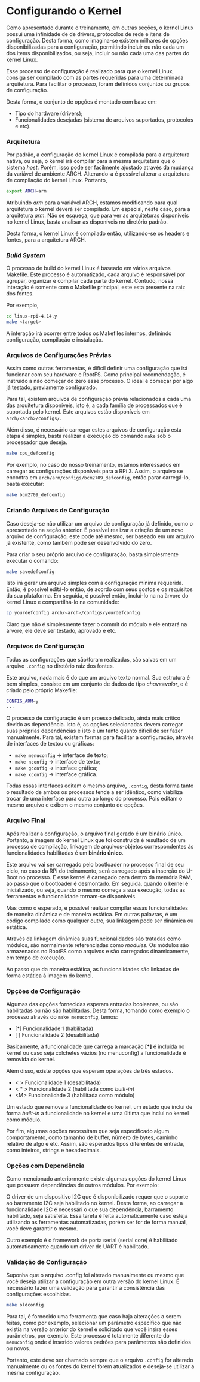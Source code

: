 # Configurando o Kernel

Como apresentado durante o treinamento, em outras seções, o kernel Linux possui uma infinidade de de drivers, protocolos de rede e itens de configuração. Desta forma, como imagina-se existem milhares de opções disponibilizadas para a configuração, permitindo incluir ou não cada um dos items disponibilizados, ou seja, incluir ou não cada uma das partes do kernel Linux.

Esse processo de configuração é realizado para que o kernel Linux, consiga ser compilado com as partes requeridas para uma determinada arquitetura. Para facilitar o processo, foram definidos conjuntos ou grupos de configuração.

 Desta forma, o conjunto de opções é montado com base em:

* Tipo do hardware \(drivers\);
* Funcionalidades desejadas \(sistema de arquivos suportados, protocolos e etc\).

### Arquitetura

Por padrão, a configuração do kernel Linux é compilada para a arquitetura nativa, ou seja, o kernel irá compilar para a mesma arquitetura que o sistema _host_. Porém, isso pode ser facilmente ajustado através da mudança da variável de ambiente ARCH. Alterando-a é possível alterar a arquitetura de compilação do kernel Linux. Portanto,

```bash
export ARCH=arm
```

Atribuindo _arm_ para a variável ARCH, estamos modificando para qual arquitetura o kernel deverá ser compilado. Em especial, neste caso, para a arquitetura _arm_. Não se esqueça, que para ver as arquiteturas disponíveis no kernel Linux, basta analisar as disponíveis no diretório padrão.

Desta forma, o kernel Linux é compilado então, utilizando-se os headers e fontes, para a arquitetura ARCH.

### _Build System_

O processo de build do kernel Linux é baseado em vários arquivos Makefile. Este processo é automatizado, cada arquivo é responsável por agrupar, organizar e compilar cada parte do kernel. Contudo, nossa interação é somente com o Makefile principal, este esta presente na raiz dos fontes.

Por exemplo,

```bash
cd linux-rpi-4.14.y
make <target>
```

A interação irá ocorrer entre todos os Makefiles internos, definindo configuração, compilação e instalação.

### Arquivos de Configurações Prévias

Assim como outras ferramentas, é difícil definir uma configuração que irá funcionar com seu hardware e RootFS. Como principal recomendação, é instruído a não começar do zero esse processo. O ideal é começar por algo já testado, previamente configurado.

Para tal, existem arquivos de configuração prévia relacionados a cada uma das arquitetura disponíveis, isto é, a cada família de processados que é suportada pelo kernel. Este arquivos estão disponíveis em `arch/<arch>/configs/`.

Além disso, é necessário carregar estes arquivos de configuração esta etapa é simples, basta realizar a execução do comando `make` sob o processador que deseja.

```bash
make cpu_defconfig
```

Por exemplo, no caso do nosso treinamento, estamos interessados em carregar as configurações disponíveis para a RPi 3. Assim, o arquivo se encontra em `arch/arm/configs/bcm2709_defconfig`, então parar carregá-lo, basta executar:

```bash
make bcm2709_defconfig
```

### Criando Arquivos de Configuração

Caso deseja-se não utilizar um arquivo de configuração já definido, como o apresentado na seção anterior. É possível realizar a criação de um novo arquivo de configuração, este pode até mesmo, ser baseado em um arquivo já existente, como também pode ser desenvolvido do zero.

Para criar o seu próprio arquivo de configuração, basta simplesmente executar o comando:

```bash
make savedefconfig
```

Isto irá gerar um arquivo simples com a configuração mínima requerida. Então, é possível editá-lo então, de acordo com seus gostos e os requisitos da sua plataforma. Em seguida, é possível então, incluí-lo na na àrvore do kernel Linux e compartilhá-lo na comunidade:

```bash
cp yourdefconfig arch/<arch>/configs/yourdefconfig
```

Claro que não é simplesmente fazer o commit do módulo e ele entrará na árvore, ele deve ser testado, aprovado e etc.

### Arquivos de Configuração

Todas as configurações que são/foram realizadas, são salvas em um arquivo `.config` no diretório raiz dos fontes.

Este arquivo, nada mais é do que um arquivo texto normal. Sua estrutura é bem simples, consiste em um conjunto de dados do tipo _chave=valor_, e é criado pelo próprio Makefile:

```bash
CONFIG_ARM=y
...
```

O processo de configuração é um proesso delicado, ainda mais crítico devido as dependência. Isto é, as opções selecionadas devem carregar suas próprias dependências e isto é um tanto quanto difícil de ser fazer manualmente. Para tal, existem formas para facilitar a configuração, através de interfaces de textou ou gráficas:

* `make menuconfig` -&gt; interface de texto;
* `make nconfig` -&gt; interface de texto;
* `make gconfig` -&gt; interface gráfica;
* `make xconfig` -&gt; interface gráfica.

Todas essas interfaces editam o mesmo arquivo, `.config`, desta forma tanto o resultado de ambos os processos tende a ser idêntico, como viabiliza trocar de uma interface para outra ao longo do processo. Pois editam o mesmo arquivo e exibem o mesmo conjunto de opções.

### Arquivo Final

Após realizar a configuração, o arquivo final gerado é um binário único. Portanto, a imagem do kernel Linux que foi construída é resultado de um processo de compilação, linkagem de arquivos-objetos correspondentes às funcionalidades habilitadas é um **binário único**.

Este arquivo vai ser carregado pelo bootloader no processo final de seu ciclo, no caso da RPi do treinamento, será carregado após a inserção do U-Boot no processo. E esse kernel é carregado para dentro da memória RAM, ao passo que o bootloader é desmontado. Em seguida, quando o kernel é inicializado, ou seja, quando o mesmo começa a sua execução, todas as ferramentas e funcionalidade tornam-se disponíveis.

Mas como o esperado, é possível realizar compilar essas funcionalidades de maneira dinâmica e de maneira estática. Em outras palavras, é um código compilado como qualquer outro, sua linkagem pode ser dinâmica ou estática.

Através da linkagem dinâmica suas funcionalidades são tratadas como módulos, são normalmente referenciadas como _modules._ Os módulos são armazenados no RootFS como arquivos e são carregados dinamicamente, em tempo de execução.

Ao passo que da maneira estática, as funcionalidades são linkadas de forma estática à imagem do kernel.

### Opções de Configuração

Algumas das opções fornecidas esperam entradas booleanas, ou são habilitadas ou não são habilitadas. Desta forma, tomando como exemplo o processo através do `make menuconfig`, temos:

* \[\*\] Funcionalidade 1 \(habilitada\)
* \[  \] Funcionalidade 2 \(desabilitada\)

Basicamente, a funcionalidade que carrega a marcação **\[\*\]** é incluida no kernel ou caso seja colchetes vázios \(no menuconfig\) a funcionalidade é removida do kernel.

Além disso, existe opções que esperam operações de três estados. 

* &lt;   &gt; Funcionalidade 1 \(desabilitada\)
* &lt; \* &gt; Funcionalidade 2 \(habilitada como _built-in_\)
* &lt;M&gt; Funcionalidade 3 \(habilitada como módulo\)

Um estado que remove a funcionalidade do kernel, um estado que incluí de forma _built-in_ a funcionalidade no kernel e uma última que inclui no kernel como módulo.

Por fim, algumas opções necessitam que seja especificado algum comportamento, como tamanho de buffer, número de bytes, caminho relativo de algo e etc. Assim, são esperados tipos diferentes de entrada, como inteiros, strings e hexadecimais.

### Opções com Dependência

Como mencionado anteriormente existe algumas opções do kernel Linux que possuem dependências de outros módulos. Por exemplo:

O driver de um dispositivo I2C que é disponibilizado requer que o suporte ao barramento I2C seja habilitado no kernel. Desta forma, ao carregar a funcionalidade I2C é necessári o que sua dependência, barramento habilitado, seja satisfeita. Essa tarefa é feita automaticamente caso esteja utilizando as ferramentas automatizadas, porém ser for de forma manual, você deve garantir o mesmo.

Outro exemplo é o framework de porta serial \(serial core\) é habilitado automaticamente quando um driver de UART é habilitado.

### Validação de Configuração

Suponha que o arquivo .config foi alterado manualmente ou mesmo que você deseja utilizar a configuração em outra versão do kernel Linux. É necessário fazer uma validação para garantir a consistência das configurações escolhidas. 

```bash
make oldconfig
```

Para tal, é fornecido uma ferramenta que caso haja alterações a serem feitas, como por exemplo, selecionar um parâmetro específico que não existia na versão anterior do kernel é solicitado que você insira esses parâmetros, por exemplo. Este processo é totalmente diferente do `menuconfig` onde é inserido valores padrões para parâmetros não definidos ou novos.

Portanto, este deve ser chamado sempre que o arquivo `.config` for alterado manualmente ou os fontes do kernel forem atualizados e deseja-se utilizar a mesma configuração.





